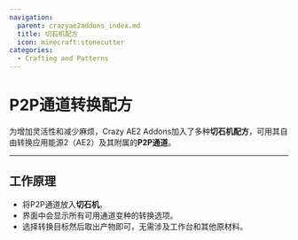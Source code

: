 ```yaml
---
navigation:
  parent: crazyae2addons_index.md
  title: 切石机配方
  icon: minecraft:stonecutter
categories:
  - Crafting and Patterns
---
```


# P2P通道转换配方

为增加灵活性和减少麻烦，Crazy AE2 Addons加入了多种**切石机配方**，可用其自由转换应用能源2（AE2）及其附属的**P2P通道**。

---

## 工作原理

- 将P2P通道放入**切石机**。
- 界面中会显示所有可用通道变种的转换选项。
- 选择转换目标然后取出产物即可，无需涉及工作台和其他原材料。
